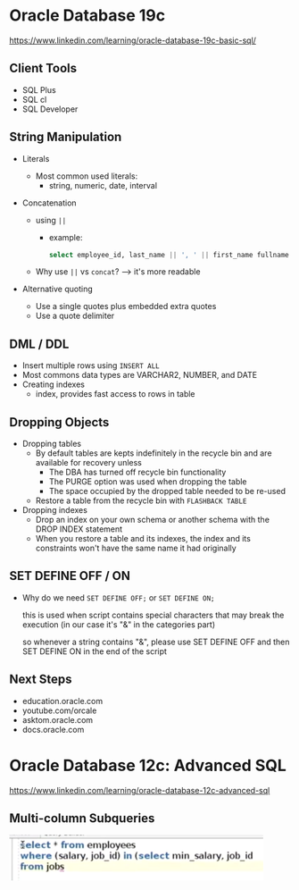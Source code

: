 # Oracle Database 19c

https://www.linkedin.com/learning/oracle-database-19c-basic-sql/



## Client Tools

- SQL Plus
- SQL cl
- SQL Developer



## String Manipulation

- Literals

  - Most common used literals:
    - string, numeric, date, interval

- Concatenation

  - using `||`

    - example: 

      ```sql
      select employee_id, last_name || ', ' || first_name fullname from employees
      ```

  - Why use `||` vs `concat`? --> it's more readable

- Alternative quoting

  - Use a single quotes plus embedded extra quotes
  - Use a quote delimiter



## DML / DDL

- Insert multiple rows using `INSERT ALL`
- Most commons data types are VARCHAR2, NUMBER, and DATE
- Creating indexes
  -  index, provides fast access to rows in table



## Dropping Objects

- Dropping tables
  - By default tables are kepts indefinitely in the recycle bin and are available for recovery unless
    - The DBA has turned off recycle bin functionality
    - The PURGE option was used when dropping the table
    - The space occupied by the dropped table needed to be re-used
  - Restore a table from the recycle bin with `FLASHBACK TABLE`
- Dropping indexes
  -  Drop an index on your own schema or another schema with the DROP INDEX statement
  - When you restore a table and its indexes, the index and its constraints won't have the same name it had originally

## SET DEFINE OFF / ON

- Why do we need `SET DEFINE OFF;` or `SET DEFINE ON;`

  this is used when script contains special characters that may break the execution (in our case it's "&" in the categories part) 

  so whenever a string contains "&", please use SET DEFINE OFF and then SET DEFINE ON in the end of the script 

## Next Steps

- education.oracle.com
- youtube.com/orcale
- asktom.oracle.com
- docs.oracle.com



# Oracle Database 12c: Advanced SQL

https://www.linkedin.com/learning/oracle-database-12c-advanced-sql



## Multi-column Subqueries

![image-20210430130558173](img/oracle_sql_notes/image-20210430130558173.png)



